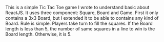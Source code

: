This is a simple Tic Tac Toe game I wrote to understand basic about ReactJS.
It uses three component: Square, Board and Game. First it only contains a 3x3 Board, but I extended it to be able to contains any kind of Board.
Rule is simple. Players take turn to fill the squares. If the Board length is less than 5, the number of same squares in a line to win is the Board length. Otherwise, it is 5.

